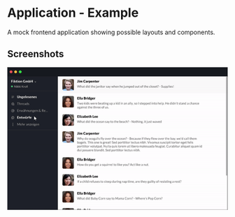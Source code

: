 # Application - Example

A mock frontend application showing possible layouts and components.

## Screenshots

![](./doc/screenshot.gif "Example Application")